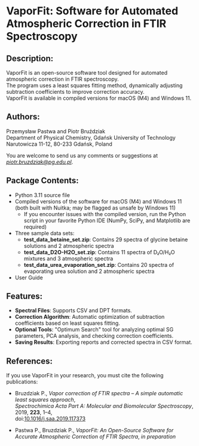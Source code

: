 # **VaporFit: Software for Automated Atmospheric Correction in FTIR Spectroscopy**

## **Description:**

VaporFit is an open-source software tool designed for automated atmospheric correction in FTIR spectroscopy.  
The program uses a least squares fitting method, dynamically adjusting subtraction coefficients to improve correction accuracy.  
VaporFit is available in compiled versions for macOS (M4) and Windows 11.

## **Authors:**

Przemysław Pastwa and Piotr Bruździak  
Department of Physical Chemistry, Gdańsk University of Technology  
Narutowicza 11-12, 80-233 Gdańsk, Poland

You are welcome to send us any comments or suggestions at *piotr.bruzdziak@pg.edu.pl*.

## **Package Contents:**

- Python 3.11 source file
- Compiled versions of the software for macOS (M4) and Windows 11 (both built with Nuitka; may be flagged as unsafe by Windows 11)  
  - If you encounter issues with the compiled version, run the Python script in your favorite Python IDE (NumPy, SciPy, and Matplotlib are required)
- Three sample data sets:  
  - **test_data_betaine_set.zip**: Contains 29 spectra of glycine betaine solutions and 2 atmospheric spectra  
  - **test_data_D2O-H2O_set.zip**: Contains 11 spectra of D₂O/H₂O mixtures and 3 atmospheric spectra
  - **test_data_urea_evaporation_set.zip**: Contains 20 spectra of evaporating urea solution and 2 atmospheric spectra
- User Guide

## **Features:**

- **Spectral Files**: Supports CSV and DPT formats.
- **Correction Algorithm**: Automatic optimization of subtraction coefficients based on least squares fitting.
- **Optional Tools**: "Optimum Search" tool for analyzing optimal SG parameters, PCA analysis, and checking correction coefficients.
- **Saving Results**: Exporting reports and corrected spectra in CSV format.

## **References:**

If you use VaporFit in your research, you must cite the following publications:

- Bruzdziak P., *Vapor correction of FTIR spectra – A simple automatic least squares approach*,  
  *Spectrochimica Acta Part A: Molecular and Biomolecular Spectroscopy*, 2019, **223**, 1–4,  
  doi:[10.1016/j.saa.2019.117373](https://doi.org/10.1016/j.saa.2019.117373)

- Pastwa P., Bruzdziak P., *VaporFit: An Open-Source Software for Accurate Atmospheric Correction of FTIR Spectra*, *in preparation*

